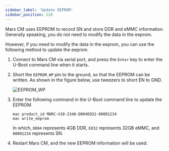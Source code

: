 ```yaml
---
sidebar_label: 'Update EEPROM'
sidebar_position: 120
---
```


Mars CM uses EEPROM to record SN and store DDR and eMMC information. Generally speaking, you do not need to modify the data in the eeprom. 

However, if you need to modify the data in the eeprom, you can use the following method to update the eeprom.


1. Connect to Mars CM via serial port, and press the `Enter` key to enter the U-Boot command line when it starts.

2. Short the `EEPROM_WP` pin to the ground, so that the EEPROM can be written. As shown in the figure below, use tweezers to short EN to GND.

    ![EEPROM_WP](/mars-cm/update-eeprom.webp)

3. Enter the following command in the U-Boot command line to update the EEPROM.

    ```shell
    mac product_id MARC-V10-2340-D004E032-00001234
    mac write_eeprom
    ```

    In which, `D004` represents 4GB DDR, `E032` represents 32GB eMMC, and `00001234` represents SN.

4. Restart Mars CM, and the new EEPROM information will be used.
